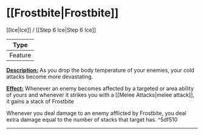 # [[Frostbite|Frostbite]]
[[Ice|Ice]] / [[Step 6 Ice|Step 6 Ice]]

| Type | 
| --- |
| Feature | 

<u>**Description:**</u> As you drop the body temperature of your enemies, your cold attacks become more devastating.

<u>**Effect:**</u> Whenever an enemy becomes affected by a targeted or area ability of yours and whenever it strikes you with a [[Melee Attacks|melee attack]], it gains a stack of Frostbite

Whenever you deal damage to an enemy afflicted by Frostbite, you deal extra damage equal to the number of stacks that target has. ^5df510


---